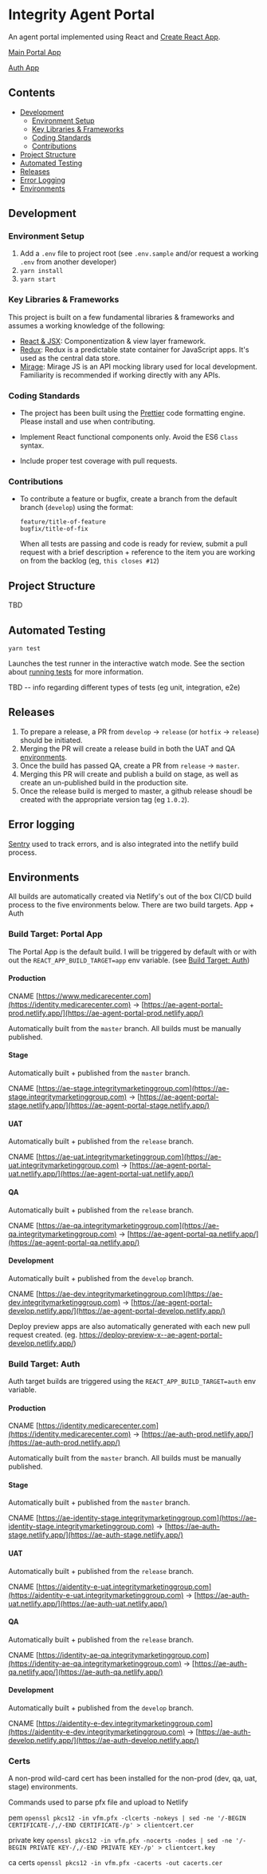 # Integrity Agent Portal

An agent portal implemented using React and [Create React App](https://create-react-app.dev/).

[Main Portal App](https://ae-agent-portal-prod.netlify.app)

[Auth App](https://ae-auth-prod.netlify.app)

## Contents

- [Development](#Development)
  - [Environment Setup](#environment-setup)
  - [Key Libraries & Frameworks](#key-libraries--frameworks)
  - [Coding Standards](#coding-standards)
  - [Contributions](#contributions)
- [Project Structure](#project-structure)
- [Automated Testing](#automated-testing)
- [Releases](#releases)
- [Error Logging](#error-logging)
- [Environments](#environments)

## Development

### Environment Setup

1. Add a `.env` file to project root
   (see `.env.sample` and/or request a working `.env` from another developer)
2. `yarn install`
3. `yarn start`

### Key Libraries & Frameworks

This project is built on a few fundamental libraries & frameworks and assumes a working knowledge of the following:

- [React & JSX](https://reactjs.org/): Componentization & view layer framework.
- [Redux](https://redux.js.org/): Redux is a predictable state container for JavaScript apps. It's used as the central data store.
- [Mirage](https://miragejs.com/): Mirage JS is an API mocking library used for local development. Familiarity is recommended if working directly with any APIs.

### Coding Standards

- The project has been built using the [Prettier](https://prettier.io/) code formatting engine. Please install and use when contributing.

- Implement React functional components only. Avoid the ES6 `Class` syntax.

- Include proper test coverage with pull requests.

### Contributions

- To contribute a feature or bugfix, create a branch from the default branch (`develop`) using the format:

  `feature/title-of-feature`<br />
  `bugfix/title-of-fix`

  When all tests are passing and code is ready for review, submit a pull request with a brief description + reference to the item you are working on from the backlog (eg, `this closes #12`)

## Project Structure

TBD

## Automated Testing

`yarn test`

Launches the test runner in the interactive watch mode.
See the section about [running tests](https://facebook.github.io/create-react-app/docs/running-tests) for more information.

TBD -- info regarding different types of tests (eg unit, integration, e2e)

## Releases

1. To prepare a release, a PR from `develop` -> `release` (or `hotfix` -> `release`) should be initiated.
2. Merging the PR will create a release build in both the UAT and QA [environments](#environements).
3. Once the build has passed QA, create a PR from `release` -> `master`.
4. Merging this PR will create and publish a build on stage, as well as create an un-published build in the production site.
5. Once the release build is merged to master, a github release shoudl be created with the appropriate version tag (eg `1.0.2`).

## Error logging

[Sentry](https://sentry.io/organizations/integrity-marketing-org/issues/?project=5316442) used to track errors, and is also integrated into the netlify build process.

## Environments

All builds are automatically created via Netlify's out of the box CI/CD build process to the five environments below.
There are two build targets. App + Auth

### Build Target: Portal App

The Portal App is the default build. I will be triggered by default with or with out the `REACT_APP_BUILD_TARGET=app` env variable. (see [Build Target: Auth](#build-target-auth))

#### Production

CNAME [https://www.medicarecenter.com](https://identity.medicarecenter.com) -> [https://ae-agent-portal-prod.netlify.app/](https://ae-agent-portal-prod.netlify.app/)

Automatically built from the `master` branch. All builds must be manually published.

#### Stage

Automatically built + published from the `master` branch.

CNAME [https://ae-stage.integritymarketinggroup.com](https://ae-stage.integritymarketinggroup.com) -> [https://ae-agent-portal-stage.netlify.app/](https://ae-agent-portal-stage.netlify.app/)

#### UAT

Automatically built + published from the `release` branch.

CNAME [https://ae-uat.integritymarketinggroup.com](https://ae-uat.integritymarketinggroup.com) -> [https://ae-agent-portal-uat.netlify.app/](https://ae-agent-portal-uat.netlify.app/)

#### QA

Automatically built + published from the `release` branch.

CNAME [https://ae-qa.integritymarketinggroup.com](https://ae-qa.integritymarketinggroup.com) -> [https://ae-agent-portal-qa.netlify.app/](https://ae-agent-portal-qa.netlify.app/)

#### Development

Automatically built + published from the `develop` branch.

CNAME [https://ae-dev.integritymarketinggroup.com](https://ae-dev.integritymarketinggroup.com) -> [https://ae-agent-portal-develop.netlify.app/](https://ae-agent-portal-develop.netlify.app/)

Deploy preview apps are also automatically generated with each new pull request created. (eg. https://deploy-preview-x--ae-agent-portal-develop.netlify.app/)

### Build Target: Auth

Auth target builds are triggered using the `REACT_APP_BUILD_TARGET=auth` env variable.

#### Production

CNAME [https://identity.medicarecenter.com](https://identity.medicarecenter.com) -> [https://ae-auth-prod.netlify.app/](https://ae-auth-prod.netlify.app/)

Automatically built from the `master` branch. All builds must be manually published.

#### Stage

Automatically built + published from the `master` branch.

CNAME [https://ae-identity-stage.integritymarketinggroup.com](https://ae-identity-stage.integritymarketinggroup.com) -> [https://ae-auth-stage.netlify.app/](https://ae-auth-stage.netlify.app/)

#### UAT

Automatically built + published from the `release` branch.

CNAME [https://aidentity-e-uat.integritymarketinggroup.com](https://aidentity-e-uat.integritymarketinggroup.com) -> [https://ae-auth-uat.netlify.app/](https://ae-auth-uat.netlify.app/)

#### QA

Automatically built + published from the `release` branch.

CNAME [https://identity-ae-qa.integritymarketinggroup.com](https://identity-ae-qa.integritymarketinggroup.com) -> [https://ae-auth-qa.netlify.app/](https://ae-auth-qa.netlify.app/)

#### Development

Automatically built + published from the `develop` branch.

CNAME [https://aidentity-e-dev.integritymarketinggroup.com](https://aidentity-e-dev.integritymarketinggroup.com) -> [https://ae-auth-develop.netlify.app/](https://ae-auth-develop.netlify.app/)

### Certs

A non-prod wild-card cert has been installed for the non-prod (dev, qa, uat, stage) environments.

Commands used to parse pfx file and upload to Netlify

pem
`openssl pkcs12 -in vfm.pfx -clcerts -nokeys | sed -ne '/-BEGIN CERTIFICATE-/,/-END CERTIFICATE-/p' > clientcert.cer`

private key
`openssl pkcs12 -in vfm.pfx -nocerts -nodes | sed -ne '/-BEGIN PRIVATE KEY-/,/-END PRIVATE KEY-/p' > clientcert.key`

ca certs
`openssl pkcs12 -in vfm.pfx -cacerts -out cacerts.cer`
